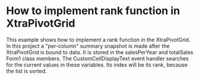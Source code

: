 # How to implement rank function in XtraPivotGrid


<p>This example shows how to implement a rank function in the XtraPivotGrid. In this project a "per-column" summary snapshot is made after the XtraPivotGrid is bound to data. It is stored in the salesPerYear and totalSales Form1 class members. The CustomCellDisplayText event handler searches for the current values in these variables. Its index will be its rank, because the list is sorted.</p>

<br/>


